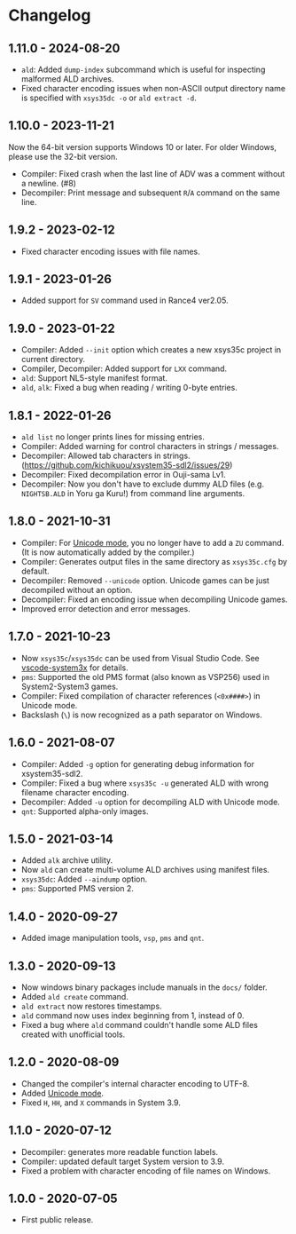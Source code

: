 # Changelog

## 1.11.0 - 2024-08-20
- `ald`: Added `dump-index` subcommand which is useful for inspecting malformed ALD archives.
- Fixed character encoding issues when non-ASCII output directory name is specified with `xsys35dc -o` or `ald extract -d`.

## 1.10.0 - 2023-11-21
Now the 64-bit version supports Windows 10 or later. For older Windows, please use the 32-bit version.
- Compiler: Fixed crash when the last line of ADV was a comment without a newline. (#8)
- Decompiler: Print message and subsequent `R`/`A` command on the same line.

## 1.9.2 - 2023-02-12
- Fixed character encoding issues with file names.

## 1.9.1 - 2023-01-26
- Added support for `SV` command used in Rance4 ver2.05.

## 1.9.0 - 2023-01-22
- Compiler: Added `--init` option which creates a new xsys35c project in current directory.
- Compiler, Decompiler: Added support for `LXX` command.
- `ald`: Support NL5-style manifest format.
- `ald`, `alk`: Fixed a bug when reading / writing 0-byte entries.

## 1.8.1 - 2022-01-26
- `ald list` no longer prints lines for missing entries.
- Compiler: Added warning for control characters in strings / messages.
- Decompiler: Allowed tab characters in strings. (https://github.com/kichikuou/xsystem35-sdl2/issues/29)
- Decompiler: Fixed decompilation error in Ouji-sama Lv1.
- Decompiler: Now you don't have to exclude dummy ALD files (e.g. `NIGHTSB.ALD` in Yoru ga Kuru!) from command line arguments.

## 1.8.0 - 2021-10-31
- Compiler: For [Unicode mode](https://github.com/kichikuou/xsys35c/blob/v1.8.0/docs/unicode.adoc), you no longer have to add a `ZU` command. (It is now automatically added by the compiler.)
- Compiler: Generates output files in the same directory as `xsys35c.cfg` by default.
- Decompiler: Removed `--unicode` option. Unicode games can be just decompiled without an option.
- Decompiler: Fixed an encoding issue when decompiling Unicode games.
- Improved error detection and error messages.

## 1.7.0 - 2021-10-23
- Now `xsys35c`/`xsys35dc` can be used from Visual Studio Code. See [vscode-system3x](https://github.com/kichikuou/vscode-system3x) for details.
- `pms`: Supported the old PMS format (also known as VSP256) used in System2-System3 games.
- Compiler: Fixed compilation of character references (`<0x####>`) in Unicode mode.
- Backslash (`\`) is now recognized as a path separator on Windows.

## 1.6.0 - 2021-08-07
- Compiler: Added `-g` option for generating debug information for xsystem35-sdl2.
- Compiler: Fixed a bug where `xsys35c -u` generated ALD with wrong filename character encoding.
- Decompiler: Added `-u` option for decompiling ALD with Unicode mode.
- `qnt`: Supported alpha-only images.

## 1.5.0 - 2021-03-14
- Added `alk` archive utility.
- Now `ald` can create multi-volume ALD archives using manifest files.
- `xsys35dc`: Added `--aindump` option.
- `pms`: Supported PMS version 2.

## 1.4.0 - 2020-09-27
- Added image manipulation tools, `vsp`, `pms` and `qnt`.

## 1.3.0 - 2020-09-13
- Now windows binary packages include manuals in the `docs/` folder.
- Added `ald create` command.
- `ald extract` now restores timestamps.
- `ald` command now uses index beginning from 1, instead of 0.
- Fixed a bug where `ald` command couldn't handle some ALD files created with unofficial tools.

## 1.2.0 - 2020-08-09
- Changed the compiler's internal character encoding to UTF-8.
- Added [Unicode mode](https://github.com/kichikuou/xsys35c/blob/v1.2.0/docs/unicode.md).
- Fixed `H`, `HH`, and `X` commands in System 3.9.

## 1.1.0 - 2020-07-12
- Decompiler: generates more readable function labels.
- Compiler: updated default target System version to 3.9.
- Fixed a problem with character encoding of file names on Windows.

## 1.0.0 - 2020-07-05
- First public release.

